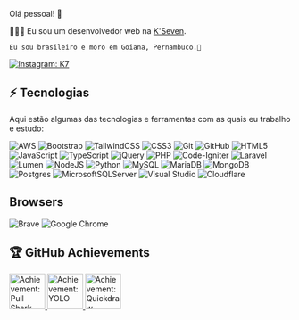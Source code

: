 Olá pessoal! 👋

👨🏻‍💻 Eu sou um desenvolvedor web na [K'Seven](https://github.com/ksevendev/).

    Eu sou brasileiro e moro em Goiana, Pernambuco.🌴

[![Instagram: K7](https://img.shields.io/badge/-@k7brasil-purple?style=flat-square&logo=instagram&logoColor=white&link=https://instagram.com/k7brasil/)](https://instagram.com/kseven.dev)


## ⚡ Tecnologias
Aqui estão algumas das tecnologias e ferramentas com as quais eu trabalho e estudo:

![AWS](https://img.shields.io/badge/AWS-%23FF9900.svg?style=for-the-badge&logo=amazon-aws&logoColor=white)
![Bootstrap](https://img.shields.io/badge/bootstrap-%238511FA.svg?style=for-the-badge&logo=bootstrap&logoColor=white)
![TailwindCSS](https://img.shields.io/badge/tailwindcss-%2338B2AC.svg?style=for-the-badge&logo=tailwind-css&logoColor=white)
![CSS3](https://img.shields.io/badge/css3-%231572B6.svg?style=for-the-badge&logo=css3&logoColor=white)
![Git](https://img.shields.io/badge/git-%23F05033.svg?style=for-the-badge&logo=git&logoColor=white)
![GitHub](https://img.shields.io/badge/github-%23121011.svg?style=for-the-badge&logo=github&logoColor=white)
![HTML5](https://img.shields.io/badge/html5-%23E34F26.svg?style=for-the-badge&logo=html5&logoColor=white)
![JavaScript](https://img.shields.io/badge/javascript-%23323330.svg?style=for-the-badge&logo=javascript&logoColor=%23F7DF1E)
![TypeScript](https://img.shields.io/badge/typescript-%23007ACC.svg?style=for-the-badge&logo=typescript&logoColor=white)
![jQuery](https://img.shields.io/badge/jquery-%230769AD.svg?style=for-the-badge&logo=jquery&logoColor=white)
![PHP](https://img.shields.io/badge/php-%23777BB4.svg?style=for-the-badge&logo=php&logoColor=white)
![Code-Igniter](https://img.shields.io/badge/CodeIgniter-%23EF4223.svg?style=for-the-badge&logo=codeIgniter&logoColor=white)
![Laravel](https://img.shields.io/badge/laravel-%23FF2D20.svg?style=for-the-badge&logo=laravel&logoColor=white)
![Lumen](https://img.shields.io/badge/-Lumen-EA462F?style=flat-square&logo=Lumen&logoColor=white)
![NodeJS](https://img.shields.io/badge/node.js-6DA55F?style=for-the-badge&logo=node.js&logoColor=white)
![Python](https://img.shields.io/badge/python-3670A0?style=for-the-badge&logo=python&logoColor=ffdd54)
![MySQL](https://img.shields.io/badge/mysql-%2300f.svg?style=for-the-badge&logo=mysql&logoColor=white)
![MariaDB](https://img.shields.io/badge/MariaDB-003545?style=for-the-badge&logo=mariadb&logoColor=white)
![MongoDB](https://img.shields.io/badge/MongoDB-%234ea94b.svg?style=for-the-badge&logo=mongodb&logoColor=white)
![Postgres](https://img.shields.io/badge/postgres-%23316192.svg?style=for-the-badge&logo=postgresql&logoColor=white)
![MicrosoftSQLServer](https://img.shields.io/badge/Microsoft%20SQL%20Server-CC2927?style=for-the-badge&logo=microsoft%20sql%20server&logoColor=white)
![Visual Studio](https://img.shields.io/badge/Visual%20Studio-5C2D91.svg?style=for-the-badge&logo=visual-studio&logoColor=white)
![Cloudflare](https://img.shields.io/badge/Cloudflare-F38020?style=for-the-badge&logo=Cloudflare&logoColor=white)

## Browsers
![Brave](https://img.shields.io/badge/Brave-FB542B?style=for-the-badge&logo=Brave&logoColor=white)
![Google Chrome](https://img.shields.io/badge/Google%20Chrome-4285F4?style=for-the-badge&logo=GoogleChrome&logoColor=white)

## 🏆 GitHub Achievements
<div class="d-flex flex-wrap">
  <a href="https://github.com/k7brasil?achievement=pull-shark&amp;tab=achievements" class="position-relative">
    <img src="https://github.githubassets.com/images/modules/profile/achievements/pull-shark-default.png" data-hovercard-type="achievement" data-hovercard-url="https://github.com/users/k7brasil/achievements/pull-shark/detail?hovercard=1" width="64" alt="Achievement: Pull Shark" data-view-component="true" class="achievement-badge-sidebar">
  </a>
  <a href="https://github.com/k7brasil?achievement=yolo&amp;tab=achievements" class="position-relative">
    <img src="https://github.githubassets.com/images/modules/profile/achievements/yolo-default.png" data-hovercard-type="achievement" data-hovercard-url="https://github.com/users/k7brasil/achievements/yolo/detail?hovercard=1" width="64" alt="Achievement: YOLO" data-view-component="true" class="achievement-badge-sidebar">
  </a>
  <a href="https://github.com/k7brasil?achievement=quickdraw&amp;tab=achievements" class="position-relative">
   <img src="https://github.githubassets.com/images/modules/profile/achievements/quickdraw-default--medium-dark.png" data-hovercard-type="achievement" data-hovercard-url="https://github.com/users/k7brasil/achievements/quickdraw/detail?hovercard=1" width="64" alt="Achievement: Quickdraw" data-view-component="true" class="achievement-badge-sidebar">
  </a>
</div>

